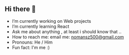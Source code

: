 ## Hi there 👋

<!--
**nx7iz/nx7iz** is a ✨ _special_ ✨ repository because its `README.md` (this file) appears on your GitHub profile.

Here are some ideas to get you started:

- 👯 I’m looking to collaborate on ...
- 🤔 I’m looking for help with ...

-->

- I’m currently working on Web projects
- I’m currently learning React
- Ask me about anything , at least i should know that ..
- How to reach me: email me: nomansz500@gmail.com
- Pronouns: He / Him
- Fun fact: I'm me :)
